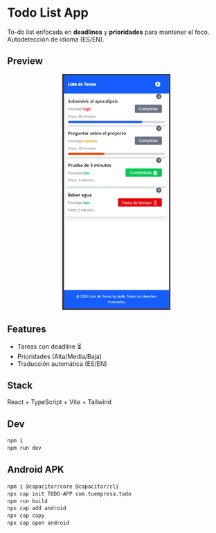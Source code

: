 # Todo List App

To-do list enfocada en **deadlines** y **prioridades** para mantener el foco.
Autodetección de idioma (ES/EN).

## Preview
<p align="center">
  <img src="screenshots/image.png" alt="Preview" width="250"/>
</p>

## Features
- Tareas con deadline ⏳
- Prioridades (Alta/Media/Baja)
- Traducción automática (ES/EN)

## Stack
React + TypeScript + Vite + Tailwind

## Dev
```bash
npm i
npm run dev
```

## Android APK
```bash
npm i @capacitor/core @capacitor/cli
npx cap init TODO-APP com.tuempresa.todo
npm run build
npx cap add android
npx cap copy
npx cap open android
```